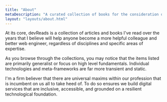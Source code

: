 ```yaml
---
title: "About"
metaDescription: "A curated collection of books for the consideration of software developers and technologists."
layout: "layouts/about.html"
---
```


At its core, devReads is a collection of articles and books I've read over the years that I believe will help anyone become a more helpful colleague and better web engineer, regardless of disciplines and specific areas of expertise.

As you browse through the collections, you may notice that the items listed are primarily generalist or focus on high level fundamentals. Individual technologies and meta-frameworks are far more transient and static.

I'm a firm believer that there are universal maxims within our profession that is incumbent on us all to take heed of. To do so ensures we build digital services that are inclusive, accessible, and grounded on a resilient technological foundation.
